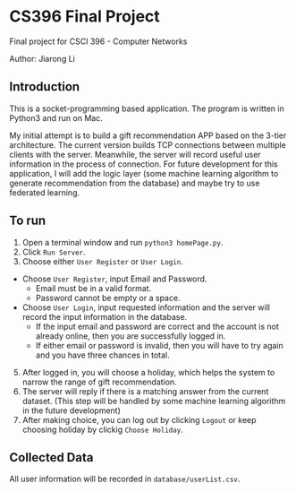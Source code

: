 # CS396 Final Project
Final project for CSCI 396 - Computer Networks

Author: Jiarong Li

## Introduction
This is a socket-programming based application. The program is written in Python3 and run on Mac.

My initial attempt is to build a gift recommendation APP based on the 3-tier architecture. The current version builds TCP connections between multiple clients with the server. Meanwhile, the server will record useful user information in the process of connection. For future development for this application, I will add the logic layer (some machine learning algorithm to generate recommendation from the database) and maybe try to use federated learning.

## To run
1. Open a terminal window and run `python3 homePage.py`.
2. Click `Run Server`.
3. Choose either `User Register` or `User Login`.
  * Choose `User Register`, input Email and Password.
      * Email must be in a valid format.
      * Password cannot be empty or a space.
  * Choose `User Login`, input requested information and the server will record the input information in the database.
      * If the input email and password are correct and the account is not already online, then you are successfully logged in.
      * If either email or password is invalid, then you will have to try again and you have three chances in total.
5. After logged in, you will choose a holiday, which helps the system to narrow the range of gift recommendation.
6. The server will reply if there is a matching answer from the current dataset. (This step will be handled by some machine learning algorithm in the future development)
7. After making choice, you can log out by clicking `Logout` or keep choosing holiday by clickig `Choose Holiday`.

## Collected Data
All user information will be recorded in `database/userList.csv`.
